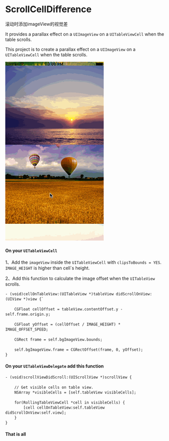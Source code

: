 # ScrollCellDifference
滚动时添加imageView的视觉差 

It provides a parallax effect on a `UIImageView` on a `UITableViewCell` when the table scrolls.

This project is to create a parallax effect on a `UIImageView` on a `UITableViewCell` when the table scrolls.


![image](https://github.com/TurboRun/ScrollCellDifference/raw/master/ScrollCellDifference/imageCell.gif)

#### On your `UITableViewCell`

  1、Add the `imageView` inside the `UITableViewCell` with `clipsToBounds = YES`. `IMAGE_HEIGHT` is higher than cell`s height.
  
  2、Add this function to calculate the image offset when the `UITableView` scrolls.

    - (void)cellOnTableView:(UITableView *)tableView didScrollOnView:(UIView *)view {`
    
        CGFloat cellOffset = tableView.contentOffset.y - self.frame.origin.y;
    
        CGFloat yOffset = (cellOffset / IMAGE_HEIGHT) * IMAGE_OFFSET_SPEED;
    
        CGRect frame = self.bgImageView.bounds;
        
        self.bgImageView.frame = CGRectOffset(frame, 0, yOffset);
    }
    

#### On your `UITableViewDelegate` add this function

    - (void)scrollViewDidScroll:(UIScrollView *)scrollView {
    
        // Get visible cells on table view.
        NSArray *visibleCells = [self.tableView visibleCells];
    
        for(RollingTableViewCell *cell in visibleCells) {
            [cell cellOnTableView:self.tableView didScrollOnView:self.view];
        }
    }
    
    
#### That is all
